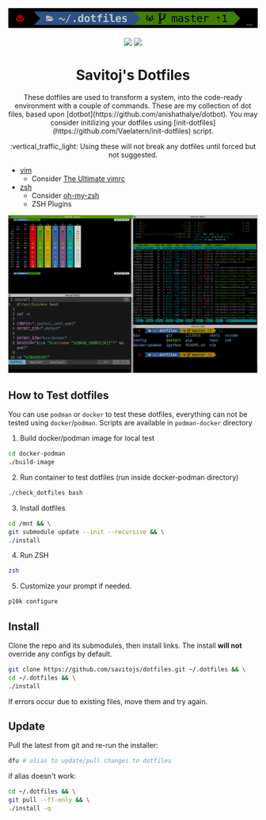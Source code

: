 <div align="center">
    <img width="600" height="40" src="images/dotfiles.png"/>
    <br/>
    <br/>
    <img src="https://img.shields.io/badge/license-MIT-green.svg"/>
    <img src="https://img.shields.io/badge/Fedora-31-blue.svg"/>
    <br/>
    <h1>Savitoj's Dotfiles</h1>
    <p>These dotfiles are used to transform a system, into the code-ready environment with a couple of commands.
    These are my collection of dot files, based upon [dotbot](https://github.com/anishathalye/dotbot). You may consider initilizing your dotfiles using [init-dotfiles](https://github.com/Vaelatern/init-dotfiles) script.
    </p>
    :vertical_traffic_light: Using these will not break any dotfiles until forced but not suggested.
</div>

- [vim](https://github.com/vim/vim)
  - Consider [The Ultimate vimrc](https://github.com/amix/vimrc)
- [zsh](http://www.zsh.org/)
  - Consider [oh-my-zsh](https://github.com/robbyrussell/oh-my-zsh)
  - ZSH Plugins

<img src="images/screenshot.png"/>

How to Test dotfiles
--------------------

You can use `podman` or `docker` to test these dotfiles, everything can not be tested using `docker`/`podman`. Scripts are available in `podman-docker` directory

1. Build docker/podman image for local test
  ```bash
  cd docker-podman
  ./build-image
  ```
2. Run container to test dotfiles (run inside docker-podman directory)
  ```bash
  ./check_dotfiles bash
  ```
3. Install dotfiles
  ```bash
  cd /mnt && \
  git submodule update --init --recursive && \
  ./install
  ```
4. Run ZSH
  ```bash
  zsh
  ```
5. Customize your prompt if needed.
  ```bash
  p10k configure
  ```

Install
-------

Clone the repo and its submodules, then install links.
The install **will not** override any configs by default.

```bash
git clone https://github.com/savitojs/dotfiles.git ~/.dotfiles && \
cd ~/.dotfiles && \
./install
```

If errors occur due to existing files, move them and try again.

Update
------

Pull the latest from git and re-run the installer:

```bash
dfu # alias to update/pull changes to dotfiles
```

if alias doesn't work:

```bash
cd ~/.dotfiles && \
git pull --ff-only && \
./install -q
```
